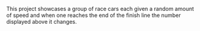  This project showcases a group of race cars each given a random amount of speed and when one reaches the end of the finish line the number displayed above it changes. 
